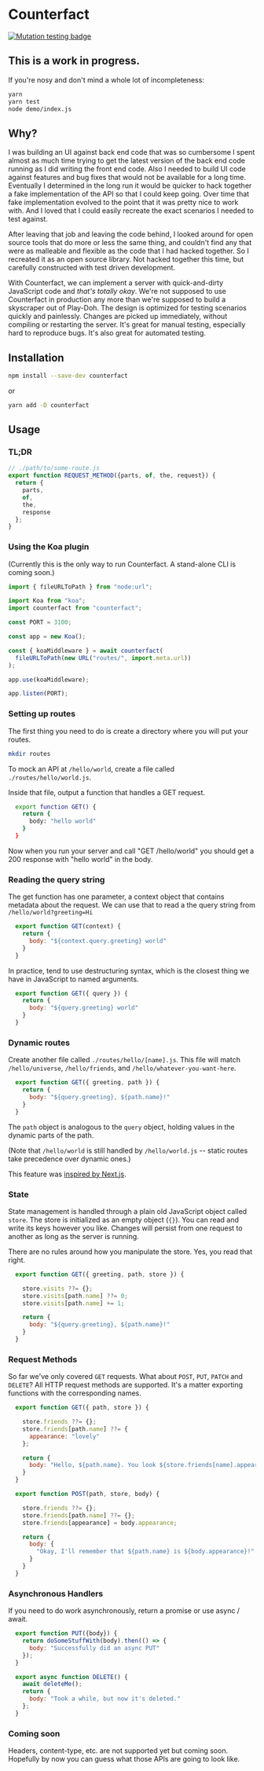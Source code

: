 # Counterfact

<!--
To make this work we had to trick Stryker into thinking it was running on Travis CI
As of this writing it's not getting updated automatically.

TRAVIS=true STRYKER_DASHBOARD_API_KEY=XXXXXXX yarn stryker run

https://github.com/stryker-mutator/stryker-js/issues/744
-->

[![Mutation testing badge](https://img.shields.io/endpoint?style=flat&url=https%3A%2F%2Fbadge-api.stryker-mutator.io%2Fgithub.com%2Fpmcelhaney%2Fcounterfact%2Fmain)](https://dashboard.stryker-mutator.io/reports/github.com/pmcelhaney/counterfact/main)

## This is a work in progress.

If you're nosy and don't mind a whole lot of incompleteness:

```sh
yarn
yarn test
node demo/index.js
```

## Why?

I was building an UI against back end code that was so cumbersome I spent almost as much time trying to get the latest version of the back end code running as I did writing the front end code. Also I needed to build UI code against features and bug fixes that would not be available for a long time. Eventually I determined in the long run it would be quicker to hack together a fake implementation of the API so that I could keep going. Over time that fake implementation evolved to the point that it was pretty nice to work with. And I loved that I could easily recreate the exact scenarios I needed to test against.

After leaving that job and leaving the code behind, I looked around for open source tools that do more or less the same thing, and couldn't find any that were as malleable and flexible as the code that I had hacked together. So I recreated it as an open source library. Not hacked together this time, but carefully constructed with test driven development.

With Counterfact, we can implement a server with quick-and-dirty JavaScript code and _that's totally okay_. We're not supposed to use Counterfact in production any more than we're supposed to build a skyscraper out of Play-Doh. The design is optimized for testing scenarios quickly and painlessly. Changes are picked up immediately, without compiling or restarting the server. It's great for manual testing, especially hard to reproduce bugs. It's also great for automated testing.

## Installation

```sh
npm install --save-dev counterfact
```

or

```sh
yarn add -D counterfact
```

## Usage

### TL;DR

```js
// ./path/to/some-route.js
export function REQUEST_METHOD({parts, of, the, request}) {
  return {
    parts,
    of,
    the,
    response
  };
}
```

### Using the Koa plugin

(Currently this is the only way to run Counterfact. A stand-alone CLI is coming soon.)

```js
import { fileURLToPath } from "node:url";

import Koa from "koa";
import counterfact from "counterfact";

const PORT = 3100;

const app = new Koa();

const { koaMiddleware } = await counterfact(
  fileURLToPath(new URL("routes/", import.meta.url))
);

app.use(koaMiddleware);

app.listen(PORT);
```

### Setting up routes

The first thing you need to do is create a directory where you will put your routes.

```sh
mkdir routes
```

To mock an API at `/hello/world`, create a file called `./routes/hello/world.js`.

Inside that file, output a function that handles a GET request.

```sh
  export function GET() {
    return {
      body: "hello world"
    }
  }
```

Now when you run your server and call "GET /hello/world" you should get a 200 response with "hello world" in the body.

### Reading the query string

The get function has one parameter, a context object that contains metadata about the request. We can use that to read a the query string from `/hello/world?greeting=Hi`

```js
  export function GET(context) {
    return {
      body: "${context.query.greeting} world"
    }
  }
```

In practice, tend to use destructuring syntax, which is the closest thing we have in JavaScript to named arguments.

```js
  export function GET({ query }) {
    return {
      body: "${query.greeting} world"
    }
  }
```

### Dynamic routes

Create another file called `./routes/hello/[name].js`. This file will match `/hello/universe`, `/hello/friends`, and `/hello/whatever-you-want-here`.

```js
  export function GET({ greeting, path }) {
    return {
      body: "${query.greeting}, ${path.name}!"
    }
  }
```

The `path` object is analogous to the `query` object, holding values in the dynamic parts of the path.

(Note that `/hello/world` is still handled by `/hello/world.js` -- static routes take precedence over dynamic ones.)

This feature was [inspired by Next.js](https://nextjs.org/docs/routing/dynamic-routes).

### State

State management is handled through a plain old JavaScript object called `store`. The store is initialized as an empty object (`{}`). You can read and write its keys however you like. Changes will persist from one request to another as long as the server is running.

There are no rules around how you manipulate the store. Yes, you read that right.

```js
  export function GET({ greeting, path, store }) {

    store.visits ??= {};
    store.visits[path.name] ??= 0;
    store.visits[path.name] += 1;

    return {
      body: "${query.greeting}, ${path.name}!"
    }
  }
```

### Request Methods

So far we've only covered `GET` requests. What about `POST`, `PUT`, `PATCH` and `DELETE`? All HTTP request methods are supported. It's a matter exporting functions with the corresponding names.

```js
  export function GET({ path, store }) {

    store.friends ??= {};
    store.friends[path.name] ??= {
      appearance: "lovely"
    };

    return {
      body: "Hello, ${path.name}. You look ${store.friends[name].appearance} today!"
    }
  }

  export function POST(path, store, body) {

    store.friends ??= {};
    store.friends[path.name] ??= {};
    store.friends[appearance] = body.appearance;

    return {
      body: {
        "Okay, I'll remember that ${path.name} is ${body.appearance}!"
      }
    }
  }
```

### Asynchronous Handlers

If you need to do work asynchronously, return a promise or use async / await.

```js
  export function PUT({body}) {
    return doSomeStuffWith(body).then(() => {
      body: "Successfully did an async PUT"
    });
  }

  export async function DELETE() {
    await deleteMe();
    return {
      body: "Took a while, but now it's deleted."
    };
  }
```

### Coming soon

Headers, content-type, etc. are not supported yet but coming soon. Hopefully by now you can guess what those APIs are going to look like.
